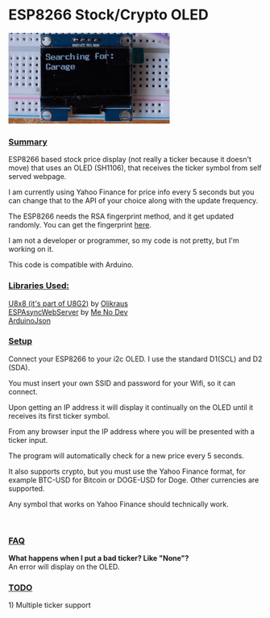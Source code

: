 <!DOCTYPE html>
<html>
  <head>

  <body>
    <h1>ESP8266 Stock/Crypto OLED</h1>
    <img src="OLEDExample.gif"></img>
    <h3><u>Summary</u></h3>
    <p>ESP8266 based stock price display (not really a ticker because it doesn't move) that uses an OLED (SH1106), that receives the ticker symbol from
      self served webpage.</p>
    <p>I am currently using Yahoo Finance for price info every 5 seconds but you
      can change that to the API of your choice along with the update frequency.</p>
  <p>The ESP8266 needs the RSA fingerprint method, and it get updated randomly. You can get the fingerprint <a href="https://www.grc.com/fingerprints.htm">here</a>.</p>
    <p>I am not a developer or programmer, so my code is not pretty, but I'm working on it.</p>
    <p>This code is compatible with Arduino.</p>
    <h3><u>Libraries Used:</u></h3>
    <p><a href="https://github.com/olikraus/u8g2" target="_blank">U8x8 (it's part of U8G2)</a>
      by <a href="https://github.com/olikraus" target="_blank">Olikraus</a><br>
      <a href="https://github.com/me-no-dev/ESPAsyncWebServer" target="_blank">ESPAsyncWebServer</a>
      by <a href="https://github.com/me-no-dev" target="_blank">Me No Dev</a><br>
  <a href="https://github.com/bblanchon/ArduinoJson">ArduinoJson</a></p>
    <h3><u>Setup</u></h3>
    <p>Connect your ESP8266 to your i2c OLED. I use the standard D1(SCL) and D2 (SDA).</p>
    <p>You must insert your own SSID and password for your Wifi, so it can
      connect. </p>
    <p>Upon getting an IP address it will display it continually on the OLED until it receives its first ticker symbol.</p>
    <p>From any browser input the IP address where you will be presented with a
      ticker input. </p>
    <p>The program will automatically check for a new price every 5 seconds.</p>
    <p>It also supports crypto, but you must use the Yahoo Finance format, for
      example BTC-USD for Bitcoin or DOGE-USD for Doge. Other currencies are supported.</p>
    <p>Any symbol that works on Yahoo Finance should technically work.</p>
    <br>
  <h3><u>FAQ</u></h3>
  <p><b>What happens when I put a bad ticker? Like "None"?</b><br>
  An error will display on the OLED.</p>
  
  <h3><u>TODO</u></h3>
  1) Multiple ticker support
 
  </body>
</html>
